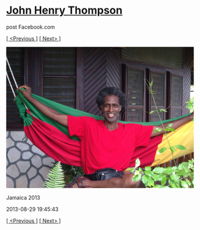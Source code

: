 # [John Henry Thompson](../README.md)
post Facebook.com

[[ <Previous ]](2013-08-29-35.md) [[ Next> ]](2013-08-29-37.md)

[![](../media/2013-08-29/Jamaica-2047.jpg)](../README.md)

Jamaica 2013

2013-08-29 19:45:43

[[ <Previous ]](2013-08-29-35.md) [[ Next> ]](2013-08-29-37.md)